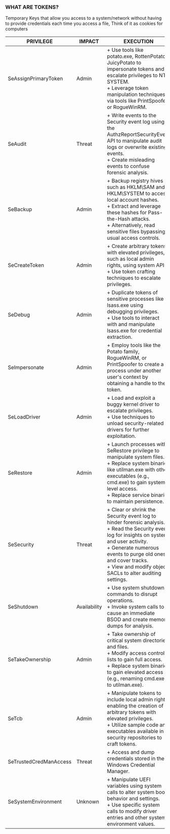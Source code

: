 ### **WHAT ARE TOKENS?**

Temporary Keys that allow you access to a system/network without having to provide credentials each time you access a file, Think of it as cookies for computers

| PRIVILEGE | IMPACT | EXECUTION |
| --- | --- | --- |
| SeAssignPrimaryToken | Admin | \+ Use tools like potato.exe, RottenPotato, JuicyPotato to impersonate tokens and escalate privileges to NT SYSTEM.  <br>\+ Leverage token manipulation techniques via tools like PrintSpoofer or RogueWinRM. |
| SeAudit | Threat | \+ Write events to the Security event log using the AuthzReportSecurityEvent API to manipulate audit logs or overwrite existing events.  <br>\+ Create misleading events to confuse forensic analysis. |
| SeBackup | Admin | \+ Backup registry hives such as HKLM\\SAM and HKLM\\SYSTEM to access local account hashes.  <br>\+ Extract and leverage these hashes for Pass-the-Hash attacks.  <br>\+ Alternatively, read sensitive files bypassing usual access controls. |
| SeCreateToken | Admin | \+ Create arbitrary tokens with elevated privileges, such as local admin rights, using system APIs.  <br>\+ Use token crafting techniques to escalate privileges. |
| SeDebug | Admin | \+ Duplicate tokens of sensitive processes like lsass.exe using debugging privileges.  <br>\+ Use tools to interact with and manipulate lsass.exe for credential extraction. |
| SeImpersonate | Admin | \+ Employ tools like the Potato family, RogueWinRM, or PrintSpoofer to create a process under another user's context by obtaining a handle to their token. |
| SeLoadDriver | Admin | \+ Load and exploit a buggy kernel driver to escalate privileges.  <br>\+ Use techniques to unload security-related drivers for further exploitation. |
| SeRestore | Admin | \+ Launch processes with SeRestore privilege to manipulate system files.  <br>\+ Replace system binaries like utilman.exe with other executables (e.g., cmd.exe) to gain system-level access.  <br>\+ Replace service binaries to maintain persistence. |
| SeSecurity | Threat | \+ Clear or shrink the Security event log to hinder forensic analysis.  <br>\+ Read the Security event log for insights on system and user activity.  <br>\+ Generate numerous events to purge old ones and cover tracks.  <br>\+ View and modify object SACLs to alter auditing settings. |
| SeShutdown | Availability | \+ Use system shutdown commands to disrupt operations.  <br>\+ Invoke system calls to cause an immediate BSOD and create memory dumps for analysis. |
| SeTakeOwnership | Admin | \+ Take ownership of critical system directories and files.  <br>\+ Modify access control lists to gain full access.  <br>\+ Replace system binaries to gain elevated access (e.g., renaming cmd.exe to utilman.exe). |
| SeTcb | Admin | \+ Manipulate tokens to include local admin rights, enabling the creation of arbitrary tokens with elevated privileges.  <br>\+ Utilize sample code and executables available in security repositories to craft tokens. |
| SeTrustedCredManAccess | Threat | \+ Access and dump credentials stored in the Windows Credential Manager. |
| SeSystemEnvironment | Unknown | \+ Manipulate UEFI variables using system calls to alter system boot behavior and settings.  <br>\+ Use specific system calls to modify driver entries and other system environment values. |